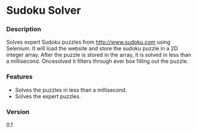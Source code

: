 # Sudoku Solver

### Description
Solves expert Sudoku puzzles from http://www.sudoku.com using Selenium. 
It will load the website and store the sudoku puzzle in a 2D integer array. 
After the puzzle is stored in the array, it is solved in less than a millisecond. 
Oncesolved it filters through ever box filling out the puzzle.

### Features
* Solves the puzzles in less than a millisecond.
* Solves the expert puzzles.

### Version
0.1
